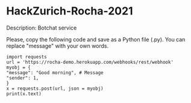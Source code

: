 # HackZurich-Rocha-2021

Description:
Botchat service

Please, copy the following code and save as a Python file (.py).
You can replace "message" with your own words.

```
import requests
url = 'https://rocha-demo.herokuapp.com/webhooks/rest/webhook' 
myobj = {
"message": "Good morning", # Message
"sender": 1,
}
x = requests.post(url, json = myobj)
print(x.text)
```
